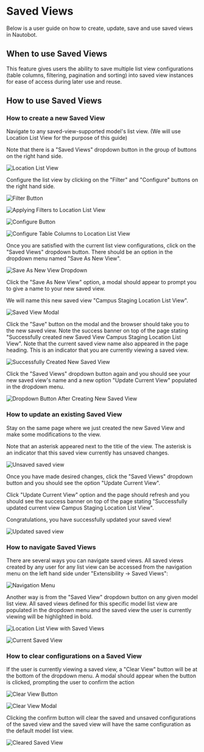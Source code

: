 # Saved Views

Below is a user guide on how to create, update, save and use saved views in Nautobot.

## When to use Saved Views

This feature gives users the ability to save multiple list view configurations (table columns, filtering, pagination and sorting) into saved view instances for ease of access during later use and reuse.

## How to use Saved Views

### How to create a new Saved View

Navigate to any saved-view-supported model's list view. (We will use Location List View for the purpose of this guide)

Note that there is a "Saved Views" dropdown button in the group of buttons on the right hand side.

![Location List View](./images/saved-views/default-location-list-view.png)

Configure the list view by clicking on the "Filter" and "Configure" buttons on the right hand side.

![Filter Button](./images/saved-views/filter-button.png)

![Applying Filters to Location List View](./images/saved-views/filter-application-to-locations.png)

![Configure Button](./images/saved-views/configure-button.png)

![Configure Table Columns to Location List View](./images/saved-views/config-table-columns-to-locations.png)

Once you are satisfied with the current list view configurations, click on the "Saved Views" dropdown button. There should be an option in the dropdown menu named "Save As New View".

![Save As New View Dropdown](./images/saved-views/save-as-new-view-drop-down.png)

Click the "Save As New View" option, a modal should appear to prompt you to give a name to your new saved view.

We will name this new saved view "Campus Staging Location List View".

![Saved View Modal](./images/saved-views/save-view-modal.png)

Click the "Save" button on the modal and the browser should take you to the new saved view. Note the success banner on top of the page stating "Successfully created new Saved View Campus Staging Location List View". Note that the current saved view name also appeared in the page heading. This is an indicator that you are currently viewing a saved view.

![Successfully Created New Saved View](./images/saved-views/create-saved-view-success.png)

Click the "Saved Views" dropdown button again and you should see your new saved view's name and a new option "Update Current View" populated in the dropdown menu.

![Dropdown Button After Creating New Saved View](./images/saved-views/dropdown-button-after-new-saved-view.png)

### How to update an existing Saved View

Stay on the same page where we just created the new Saved View and make some modifications to the view.

Note that an asterisk appeared next to the title of the view. The asterisk is an indicator that this saved view currently has unsaved changes.

![Unsaved saved view](./images/saved-views/unsaved-saved-view.png)

Once you have made desired changes, click the "Saved Views" dropdown button and you should see the option "Update Current View".

Click "Update Current View" option and the page should refresh and you should see the success banner on top of the page stating "Successfully updated current view Campus Staging Location List View".

Congratulations, you have successfully updated your saved view!

![Updated saved view](./images/saved-views/updated-saved-view.png)

### How to navigate Saved Views

There are several ways you can navigate saved views. All saved views created by any user for any list view can be accessed from the navigation menu on the left hand side under "Extensibility -> Saved Views":

![Navigation Menu](./images/saved-views/navigation-menu.png)

Another way is from the "Saved View" dropdown button on any given model list view. All saved views defined for this specific model list view are populated in the dropdown menu and the saved view the user is currently viewing will be highlighted in bold.

![Location List View with Saved Views](./images/saved-views/location-list-view-with-saved-views.png)

![Current Saved View](./images/saved-views/current-saved-view-drop-down-menu.png)

### How to clear configurations on a Saved View

If the user is currently viewing a saved view, a "Clear View" button will be at the bottom of the dropdown menu. A modal should appear when the button is clicked, prompting the user to confirm the action 

![Clear View Button](./images/saved-views/clear-view-button.png)

![Clear View Modal](./images/saved-views/clear-view-modal.png)

Clicking the confirm button will clear the saved and unsaved configurations of the saved view and the saved view will have the same configuration as the default model list view.

![Cleared Saved View](./images/saved-views/cleared-view.png)
